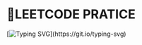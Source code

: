 # :dizzy:LEETCODE PRATICE

[![Typing SVG](https://readme-typing-svg.demolab.com?font=Fira+Code&weight=520&duration=4000&pause=800&color=F7CCE1&width=435&lines=Welcome+！🎊;Learning+Golang%EF%BD%9E+💻;I+think%2C;Therefore+I+am.)](https://git.io/typing-svg)
